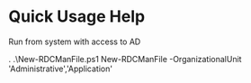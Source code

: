 # Quick Usage Help
Run from system with access to AD

. .\New-RDCManFile.ps1
New-RDCManFile -OrganizationalUnit 'Administrative','Application'
